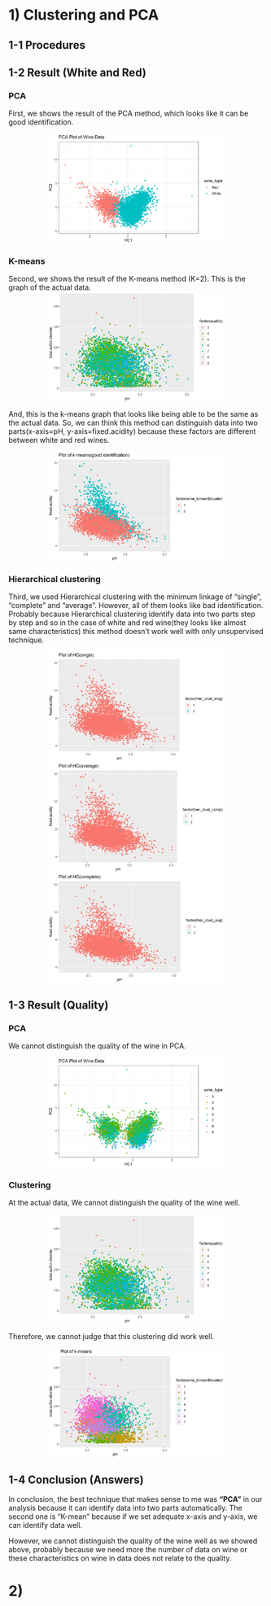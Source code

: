 # 1) Clustering and PCA

## 1-1 Procedures

## 1-2 Result (White and Red)

### PCA

First, we shows the result of the PCA method, which looks like it can be
good identification.

<img src="./fig/1pca.png" width="70%" height="50%" style="display: block; margin: auto;" />

### K-means

Second, we shows the result of the K-means method (K=2). This is the
graph of the actual data.
<img src="./fig/1act2.png" width="70%" height="50%" style="display: block; margin: auto;" />

And, this is the k-means graph that looks like being able to be the same
as the actual data. So, we can think this method can distinguish data
into two parts(x-axis=pH, y-axis=fixed.acidity) because these factors
are different between white and red wines.

<img src="./fig/1km1.png" width="70%" height="50%" style="display: block; margin: auto;" />

### Hierarchical clustering

Third, we used Hierarchical clustering with the minimum linkage of
“single”, “complete” and “average”. However, all of them looks like bad
identification. Probably because Hierarchical clustering identify data
into two parts step by step and so in the case of white and red
wine(they looks like almost same characteristics) this method doesn’t
work well with only unsupervised technique.

<img src="./fig/1sing.png" width="70%" height="50%" style="display: block; margin: auto;" /><img src="./fig/1comp.png" width="70%" height="50%" style="display: block; margin: auto;" /><img src="./fig/1avg.png" width="70%" height="50%" style="display: block; margin: auto;" />

## 1-3 Result (Quality)

### PCA

We cannot distinguish the quality of the wine in PCA.

<img src="./fig/1pca2.png" width="70%" height="50%" style="display: block; margin: auto;" />

### Clustering

At the actual data, We cannot distinguish the quality of the wine well.

<img src="./fig/1act2.png" width="70%" height="50%" style="display: block; margin: auto;" />

Therefore, we cannot judge that this clustering did work well.

<img src="./fig/1km2.png" width="70%" height="50%" style="display: block; margin: auto;" />

## 1-4 Conclusion (Answers)

In conclusion, the best technique that makes sense to me was **“PCA”**
in our analysis because it can identify data into two parts
automatically. The second one is “K-mean” because if we set adequate
x-axis and y-axis, we can identify data well.

However, we cannot distinguish the quality of the wine well as we showed
above, probably because we need more the number of data on wine or these
characteristics on wine in data does not relate to the quality.

# 2)
